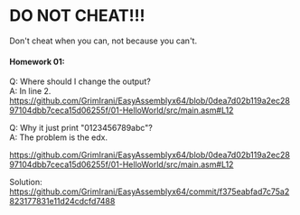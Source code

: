 # DO NOT CHEAT!!!
Don't cheat when you can, not because you can't.

#### Homework 01:
Q: Where should I change the output? </br>
A: In line 2.
https://github.com/GrimIrani/EasyAssemblyx64/blob/0dea7d02b119a2ec2897104dbb7ceca15d06255f/01-HelloWorld/src/main.asm#L12

Q: Why it just print "0123456789abc"? </br>
A: The problem is the edx.

https://github.com/GrimIrani/EasyAssemblyx64/blob/0dea7d02b119a2ec2897104dbb7ceca15d06255f/01-HelloWorld/src/main.asm#L12

Solution:
https://github.com/GrimIrani/EasyAssemblyx64/commit/f375eabfad7c75a2823177831e11d24cdcfd7488
